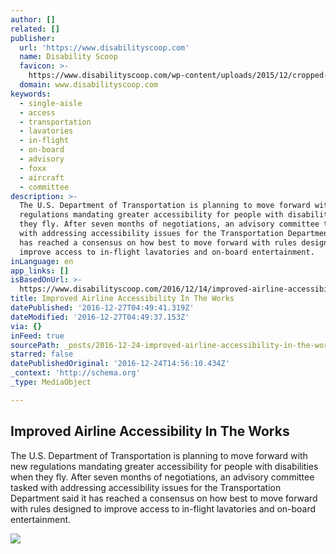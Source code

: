 ```yaml
---
author: []
related: []
publisher:
  url: 'https://www.disabilityscoop.com'
  name: Disability Scoop
  favicon: >-
    https://www.disabilityscoop.com/wp-content/uploads/2015/12/cropped-favicon-192x192.png
  domain: www.disabilityscoop.com
keywords:
  - single-aisle
  - access
  - transportation
  - lavatories
  - in-flight
  - on-board
  - advisory
  - foxx
  - aircraft
  - committee
description: >-
  The U.S. Department of Transportation is planning to move forward with new
  regulations mandating greater accessibility for people with disabilities when
  they fly. After seven months of negotiations, an advisory committee tasked
  with addressing accessibility issues for the Transportation Department said it
  has reached a consensus on how best to move forward with rules designed to
  improve access to in-flight lavatories and on-board entertainment.
inLanguage: en
app_links: []
isBasedOnUrl: >-
  https://www.disabilityscoop.com/2016/12/14/improved-airline-accessibility/23130/
title: Improved Airline Accessibility In The Works
datePublished: '2016-12-27T04:49:41.319Z'
dateModified: '2016-12-27T04:49:37.153Z'
via: {}
inFeed: true
sourcePath: _posts/2016-12-24-improved-airline-accessibility-in-the-works.md
starred: false
datePublishedOriginal: '2016-12-24T14:56:10.434Z'
_context: 'http://schema.org'
_type: MediaObject

---
```

<article style=""><h1>Improved Airline Accessibility In The Works</h1><p>The U.S. Department of Transportation is planning to move forward with new regulations mandating greater accessibility for people with disabilities when they fly. After seven months of negotiations, an advisory committee tasked with addressing accessibility issues for the Transportation Department said it has reached a consensus on how best to move forward with rules designed to improve access to in-flight lavatories and on-board entertainment.</p><img src="https://www.disabilityscoop.com/wp-content/uploads/2015/08/ds150831_airlines_b.jpg" /></article>